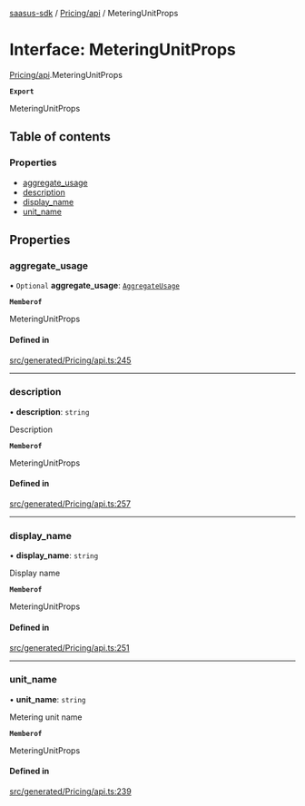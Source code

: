 [saasus-sdk](../README.md) / [Pricing/api](../modules/Pricing_api.md) / MeteringUnitProps

# Interface: MeteringUnitProps

[Pricing/api](../modules/Pricing_api.md).MeteringUnitProps

**`Export`**

MeteringUnitProps

## Table of contents

### Properties

- [aggregate\_usage](Pricing_api.MeteringUnitProps.md#aggregate_usage)
- [description](Pricing_api.MeteringUnitProps.md#description)
- [display\_name](Pricing_api.MeteringUnitProps.md#display_name)
- [unit\_name](Pricing_api.MeteringUnitProps.md#unit_name)

## Properties

### aggregate\_usage

• `Optional` **aggregate\_usage**: [`AggregateUsage`](../enums/Pricing_api.AggregateUsage.md)

**`Memberof`**

MeteringUnitProps

#### Defined in

[src/generated/Pricing/api.ts:245](https://github.com/saasus-platform/saasus-sdk-javascript/blob/09ef427/src/generated/Pricing/api.ts#L245)

___

### description

• **description**: `string`

Description

**`Memberof`**

MeteringUnitProps

#### Defined in

[src/generated/Pricing/api.ts:257](https://github.com/saasus-platform/saasus-sdk-javascript/blob/09ef427/src/generated/Pricing/api.ts#L257)

___

### display\_name

• **display\_name**: `string`

Display name

**`Memberof`**

MeteringUnitProps

#### Defined in

[src/generated/Pricing/api.ts:251](https://github.com/saasus-platform/saasus-sdk-javascript/blob/09ef427/src/generated/Pricing/api.ts#L251)

___

### unit\_name

• **unit\_name**: `string`

Metering unit name

**`Memberof`**

MeteringUnitProps

#### Defined in

[src/generated/Pricing/api.ts:239](https://github.com/saasus-platform/saasus-sdk-javascript/blob/09ef427/src/generated/Pricing/api.ts#L239)
